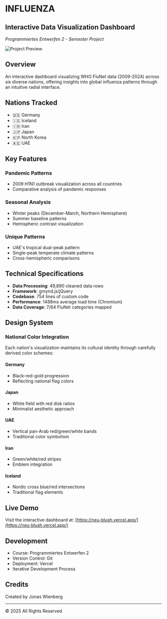 # INFLUENZA
## Interactive Data Visualization Dashboard
*Programmiertes Entwerfen 2 - Semester Project*

![Project Preview](https://neu-blush.vercel.app/)

## Overview
An interactive dashboard visualizing WHO FluNet data (2009-2024) across six diverse nations, offering insights into global influenza patterns through an intuitive radial interface.

## Nations Tracked
- 🇩🇪 Germany
- 🇮🇸 Iceland
- 🇮🇷 Iran
- 🇯🇵 Japan
- 🇰🇵 North Korea
- 🇦🇪 UAE

## Key Features
### Pandemic Patterns
- 2009 H1N1 outbreak visualization across all countries
- Comparative analysis of pandemic responses

### Seasonal Analysis
- Winter peaks (December-March, Northern Hemisphere)
- Summer baseline patterns
- Hemispheric contrast visualization

### Unique Patterns
- UAE's tropical dual-peak pattern
- Single-peak temperate climate patterns
- Cross-hemispheric comparisons

## Technical Specifications
- **Data Processing**: 49,890 cleaned data rows
- **Framework**: gmynd.js/jQuery
- **Codebase**: 754 lines of custom code
- **Performance**: 1488ms average load time (Chromium)
- **Data Coverage**: 7/64 FluNet categories mapped

## Design System
### National Color Integration
Each nation's visualization maintains its cultural identity through carefully derived color schemes:

#### Germany
- Black-red-gold progression
- Reflecting national flag colors

#### Japan
- White field with red disk ratios
- Minimalist aesthetic approach

#### UAE
- Vertical pan-Arab red/green/white bands
- Traditional color symbolism

#### Iran
- Green/white/red stripes
- Emblem integration

#### Iceland
- Nordic cross blue/red intersections
- Traditional flag elements

## Live Demo
Visit the interactive dashboard at: [https://neu-blush.vercel.app/](https://neu-blush.vercel.app/)

## Development
- Course: Programmiertes Entwerfen 2
- Version Control: Git
- Deployment: Vercel
- Iterative Development Process

## Credits
Created by Jonas Wienberg

---
© 2025 All Rights Reserved 